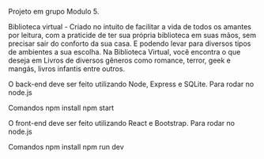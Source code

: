 Projeto em grupo Modulo 5.

Biblioteca virtual - Criado no intuito de facilitar a vida de todos os amantes por leitura, com a praticide de ter sua própria biblioteca em suas mãos, sem precisar sair do conforto da sua casa. E podendo levar para diversos tipos de ambientes a sua escolha.
Na Biblioteca Virtual, você encontra o que deseja em Livros de diversos gêneros como romance, terror, geek e mangás, livros infantis entre outros.

O back-end deve ser feito utilizando Node, Express e SQLite.
Para rodar no node.js

Comandos 
npm install
npm start

O front-end deve ser feito utilizando React e Bootstrap.
Para rodar no node.js

Comandos
npm install
npm run dev



 
